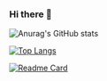 ### Hi there 👋

<!-- 깃 스탯 -->
![Anurag's GitHub stats](https://github-readme-stats.vercel.app/api?username=HAERYN&show_icons=true&theme=cobalt)



<!-- 언어 사용량 -->
[![Top Langs](https://github-readme-stats.vercel.app/api/top-langs/?username=HAERYN&layout=compact)](https://github.com/anuraghazra/github-readme-stats)


<!-- 저장소 핀 -->
[![Readme Card](https://github-readme-stats.vercel.app/api/pin/?username=HAERYN&repo=github-readme-stats)](https://github.com/anuraghazra/github-readme-stats)
